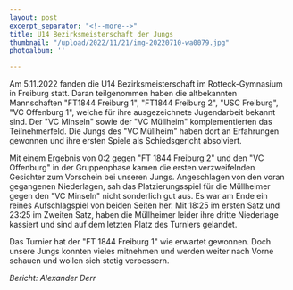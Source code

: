 ```yaml
---
layout: post
excerpt_separator: "<!--more-->"
title: U14 Bezirksmeisterschaft der Jungs
thumbnail: "/upload/2022/11/21/img-20220710-wa0079.jpg"
photoalbum: ''

---
```

Am 5.11.2022 fanden die U14 Bezirksmeisterschaft im Rotteck-Gymnasium in Freiburg statt. Daran teilgenommen haben die altbekannten Mannschaften "FT1844 Freiburg 1", "FT1844 Freiburg 2", "USC Freiburg", "VC Offenburg 1", welche für ihre ausgezeichnete Jugendarbeit bekannt sind. Der "VC Minseln" sowie der "VC Müllheim" komplementierten das Teilnehmerfeld. Die Jungs des "VC Müllheim" haben dort an Erfahrungen gewonnen und ihre ersten Spiele als Schiedsgericht absolviert.

Mit einem Ergebnis von 0:2 gegen "FT 1844 Freiburg 2" und den "VC Offenburg" in der Gruppenphase kamen die ersten verzweifelnden Gesichter zum Vorschein bei unseren Jungs. Angeschlagen von den voran gegangenen Niederlagen, sah das Platzierungsspiel für die Müllheimer gegen den "VC Minseln" nicht sonderlich gut aus. Es war am Ende ein reines Aufschlagspiel von beiden Seiten her. Mit 18:25 im ersten Satz und 23:25 im Zweiten Satz, haben die Müllheimer leider ihre dritte Niederlage kassiert und sind auf dem letzten Platz des Turniers gelandet.

Das Turnier hat der "FT 1844 Freiburg 1" wie erwartet gewonnen. Doch unsere Jungs konnten vieles mitnehmen und werden weiter nach Vorne schauen und wollen sich stetig verbessern.

_Bericht: Alexander Derr_